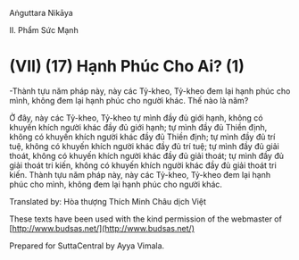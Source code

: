 Aṅguttara Nikāya

II. Phẩm Sức Mạnh

# (VII) (17) Hạnh Phúc Cho Ai? (1)

\-Thành tựu năm pháp này, này các Tỷ-kheo, Tỷ-kheo đem lại hạnh phúc cho mình, không đem lại hạnh phúc cho người khác. Thế nào là năm?

Ở đây, này các Tỷ-kheo, Tỷ-kheo tự mình đầy đủ giới hạnh, không có khuyến khích người khác đầy đủ giới hạnh; tự mình đầy đủ Thiền định, không có khuyến khích người khác đầy đủ Thiền định; tự mình đầy đủ trí tuệ, không có khuyến khích người khác đầy đủ trí tuệ; tự mình đầy đủ giải thoát, không có khuyến khích người khác đầy đủ giải thoát; tự mình đầy đủ giải thoát tri kiến, không có khuyến khích người khác đầy đủ giải thoát tri kiến. Thành tựu năm pháp này, này các Tỷ-kheo, Tỷ-kheo đem lại hạnh phúc cho mình, không đem lại hạnh phúc cho người khác.

Translated by: Hòa thượng Thích Minh Châu dịch Việt

These texts have been used with the kind permission of the webmaster of [http://www.budsas.net/](http://www.budsas.net/)

Prepared for SuttaCentral by Ayya Vimala.